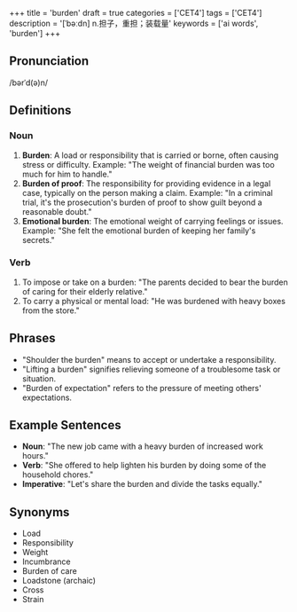 +++
title = 'burden'
draft = true
categories = ['CET4']
tags = ['CET4']
description = '[ˈbəːdn] n.担子，重担；装载量'
keywords = ['ai words', 'burden']
+++

## Pronunciation
/bərˈd(ə)n/

## Definitions
### Noun
1. **Burden**: A load or responsibility that is carried or borne, often causing stress or difficulty. Example: "The weight of financial burden was too much for him to handle."
2. **Burden of proof**: The responsibility for providing evidence in a legal case, typically on the person making a claim. Example: "In a criminal trial, it's the prosecution's burden of proof to show guilt beyond a reasonable doubt."
3. **Emotional burden**: The emotional weight of carrying feelings or issues. Example: "She felt the emotional burden of keeping her family's secrets."

### Verb
1. To impose or take on a burden: "The parents decided to bear the burden of caring for their elderly relative."
2. To carry a physical or mental load: "He was burdened with heavy boxes from the store."

## Phrases
- "Shoulder the burden" means to accept or undertake a responsibility.
- "Lifting a burden" signifies relieving someone of a troublesome task or situation.
- "Burden of expectation" refers to the pressure of meeting others' expectations.

## Example Sentences
- **Noun**: "The new job came with a heavy burden of increased work hours."
- **Verb**: "She offered to help lighten his burden by doing some of the household chores."
- **Imperative**: "Let's share the burden and divide the tasks equally."

## Synonyms
- Load
- Responsibility
- Weight
- Incumbrance
- Burden of care
- Loadstone (archaic)
- Cross
- Strain
